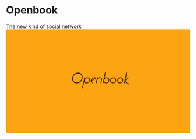 # Openbook
The new kind of social network
![Alt](https://github.com/Socerest2/openbook/blob/main/logos/openbook.png?raw=true "e")
